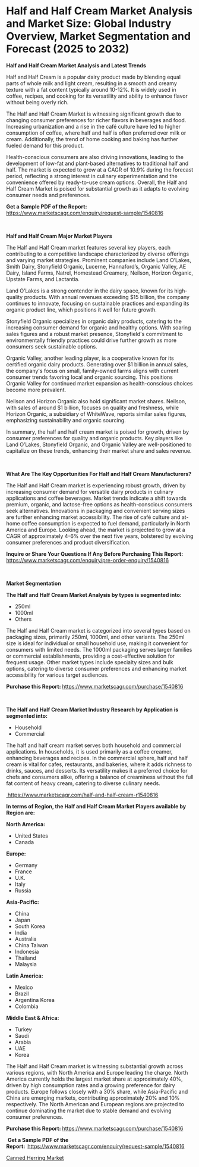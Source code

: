 <p><h1>Half and Half Cream Market Analysis and Market Size: Global Industry Overview, Market Segmentation and Forecast (2025 to 2032)</h1></p><p><strong>Half and Half Cream Market Analysis and Latest Trends</strong></p>
<p><p>Half and Half Cream is a popular dairy product made by blending equal parts of whole milk and light cream, resulting in a smooth and creamy texture with a fat content typically around 10-12%. It is widely used in coffee, recipes, and cooking for its versatility and ability to enhance flavor without being overly rich.</p><p>The Half and Half Cream Market is witnessing significant growth due to changing consumer preferences for richer flavors in beverages and food. Increasing urbanization and a rise in the café culture have led to higher consumption of coffee, where half and half is often preferred over milk or cream. Additionally, the trend of home cooking and baking has further fueled demand for this product.</p><p>Health-conscious consumers are also driving innovations, leading to the development of low-fat and plant-based alternatives to traditional half and half. The market is expected to grow at a CAGR of 10.9% during the forecast period, reflecting a strong interest in culinary experimentation and the convenience offered by ready-to-use cream options. Overall, the Half and Half Cream Market is poised for substantial growth as it adapts to evolving consumer needs and preferences.</p></p>
<p><strong>Get a Sample PDF of the Report:&nbsp;</strong> <a href="https://www.marketscagr.com/enquiry/request-sample/1540816?utm_campaign=2003&utm_medium=2&utm_source=Github&utm_content=ia&utm_term=15022025&utm_id=half-and-half-cream">https://www.marketscagr.com/enquiry/request-sample/1540816</a></p>
<p>&nbsp;</p>
<p><strong>Half and Half Cream Major Market Players</strong></p>
<p><p>The Half and Half Cream market features several key players, each contributing to a competitive landscape characterized by diverse offerings and varying market strategies. Prominent companies include Land O’Lakes, Smith Dairy, Stonyfield Organic, Lucerne, Hannaford’s, Organic Valley, AE Dairy, Island Farms, Natrel, Homestead Creamery, Neilson, Horizon Organic, Upstate Farms, and Lactantia.</p><p>Land O’Lakes is a strong contender in the dairy space, known for its high-quality products. With annual revenues exceeding $15 billion, the company continues to innovate, focusing on sustainable practices and expanding its organic product line, which positions it well for future growth.</p><p>Stonyfield Organic specializes in organic dairy products, catering to the increasing consumer demand for organic and healthy options. With soaring sales figures and a robust market presence, Stonyfield's commitment to environmentally friendly practices could drive further growth as more consumers seek sustainable options.</p><p>Organic Valley, another leading player, is a cooperative known for its certified organic dairy products. Generating over $1 billion in annual sales, the company's focus on small, family-owned farms aligns with current consumer trends favoring local and organic sourcing. This positions Organic Valley for continued market expansion as health-conscious choices become more prevalent.</p><p>Neilson and Horizon Organic also hold significant market shares. Neilson, with sales of around $1 billion, focuses on quality and freshness, while Horizon Organic, a subsidiary of WhiteWave, reports similar sales figures, emphasizing sustainability and organic sourcing.</p><p>In summary, the half and half cream market is poised for growth, driven by consumer preferences for quality and organic products. Key players like Land O’Lakes, Stonyfield Organic, and Organic Valley are well-positioned to capitalize on these trends, enhancing their market share and sales revenue.</p></p>
<p>&nbsp;</p>
<p><strong>What Are The Key Opportunities For Half and Half Cream Manufacturers?</strong></p>
<p><p>The Half and Half Cream market is experiencing robust growth, driven by increasing consumer demand for versatile dairy products in culinary applications and coffee beverages. Market trends indicate a shift towards premium, organic, and lactose-free options as health-conscious consumers seek alternatives. Innovations in packaging and convenient serving sizes are further enhancing market accessibility. The rise of café culture and at-home coffee consumption is expected to fuel demand, particularly in North America and Europe. Looking ahead, the market is projected to grow at a CAGR of approximately 4-6% over the next five years, bolstered by evolving consumer preferences and product diversification.</p></p>
<p><strong>Inquire or Share Your Questions If Any Before Purchasing This Report:</strong> <a href="https://www.marketscagr.com/enquiry/pre-order-enquiry/1540816?utm_campaign=2003&utm_medium=2&utm_source=Github&utm_content=ia&utm_term=15022025&utm_id=half-and-half-cream">https://www.marketscagr.com/enquiry/pre-order-enquiry/1540816</a></p>
<p>&nbsp;</p>
<p><strong>Market Segmentation</strong></p>
<p><strong>The Half and Half Cream Market Analysis by types is segmented into:</strong></p>
<p><ul><li>250ml</li><li>1000ml</li><li>Others</li></ul></p>
<p><p>The Half and Half Cream market is categorized into several types based on packaging sizes, primarily 250ml, 1000ml, and other variants. The 250ml size is ideal for individual or small household use, making it convenient for consumers with limited needs. The 1000ml packaging serves larger families or commercial establishments, providing a cost-effective solution for frequent usage. Other market types include specialty sizes and bulk options, catering to diverse consumer preferences and enhancing market accessibility for various target audiences.</p></p>
<p><strong>Purchase this Report:&nbsp;</strong><a href="https://www.marketscagr.com/purchase/1540816?utm_campaign=2003&utm_medium=2&utm_source=Github&utm_content=ia&utm_term=15022025&utm_id=half-and-half-cream">https://www.marketscagr.com/purchase/1540816</a></p>
<p>&nbsp;</p>
<p><strong>The Half and Half Cream Market Industry Research by Application is segmented into:</strong></p>
<p><ul><li>Household</li><li>Commercial</li></ul></p>
<p><p>The half and half cream market serves both household and commercial applications. In households, it is used primarily as a coffee creamer, enhancing beverages and recipes. In the commercial sphere, half and half cream is vital for cafes, restaurants, and bakeries, where it adds richness to drinks, sauces, and desserts. Its versatility makes it a preferred choice for chefs and consumers alike, offering a balance of creaminess without the full fat content of heavy cream, catering to diverse culinary needs.</p></p>
<p><a href="https://www.marketscagr.com/half-and-half-cream-r1540816?utm_campaign=2003&utm_medium=2&utm_source=Github&utm_content=ia&utm_term=15022025&utm_id=half-and-half-cream">&nbsp;https://www.marketscagr.com/half-and-half-cream-r1540816</a></p>
<p><strong>In terms of Region, the Half and Half Cream Market Players available by Region are:</strong></p>
<p>
    <p> <strong> North America: </strong>
        <ul>
            <li>United States</li>
            <li>Canada</li>
        </ul>
        </p> 
    <p> <strong> Europe: </strong>
        <ul>
            <li>Germany</li>
            <li>France</li>
            <li>U.K.</li>
            <li>Italy</li>
            <li>Russia</li>
        </ul>
        </p> 
    <p> <strong> Asia-Pacific: </strong>
        <ul>
            <li>China</li>
            <li>Japan</li>
            <li>South Korea</li>
            <li>India</li>
            <li>Australia</li>
            <li>China Taiwan</li>
            <li>Indonesia</li>
            <li>Thailand</li>
            <li>Malaysia</li>
        </ul>
        </p> 
    <p> <strong> Latin America: </strong>
        <ul>
            <li>Mexico</li>
            <li>Brazil</li>
            <li>Argentina Korea</li>
            <li>Colombia</li>
        </ul>
        </p> 
    <p> <strong> Middle East & Africa: </strong>
        <ul>
            <li>Turkey</li>
            <li>Saudi</li>
            <li>Arabia</li>
            <li>UAE</li>
            <li>Korea</li>
        </ul>
    </p>
    </p>
<p><p>The Half and Half Cream market is witnessing substantial growth across various regions, with North America and Europe leading the charge. North America currently holds the largest market share at approximately 40%, driven by high consumption rates and a growing preference for dairy products. Europe follows closely with a 30% share, while Asia-Pacific and China are emerging markets, contributing approximately 20% and 10% respectively. The North American and European regions are projected to continue dominating the market due to stable demand and evolving consumer preferences.</p></p>
<p><strong>Purchase this Report: </strong><a href="https://www.marketscagr.com/purchase/1540816?utm_campaign=2003&utm_medium=2&utm_source=Github&utm_content=ia&utm_term=15022025&utm_id=half-and-half-cream">https://www.marketscagr.com/purchase/1540816</a></p>
<p>&nbsp;<strong>Get a Sample PDF of the Report:&nbsp;&nbsp;</strong><a href="https://www.marketscagr.com/enquiry/request-sample/1540816?utm_campaign=2003&utm_medium=2&utm_source=Github&utm_content=ia&utm_term=15022025&utm_id=half-and-half-cream">https://www.marketscagr.com/enquiry/request-sample/1540816</a></p>
<p><strong></strong></p>
<p><p><a href="https://github.com/mauripalmi/Market-Research-Report-List-6/blob/main/canned-herring-market.md?utm_campaign=2003&utm_medium=2&utm_source=Github&utm_content=ia&utm_term=15022025&utm_id=half-and-half-cream">Canned Herring Market</a></p></p>
